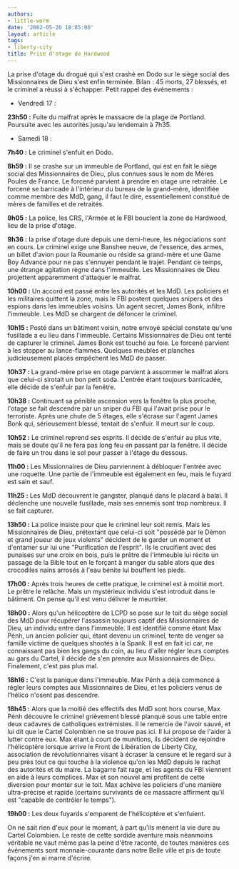 ```yaml
---
authors:
- little-worm
date: '2002-05-20 18:05:00'
layout: article
tags:
- liberty-city
title: Prise d'otage de Hardwood
---
```



La prise d'otage du drogué qui s'est crashé en Dodo sur le siège social des Missionnaires de Dieu s'est enfin terminée. Bilan : 45 morts, 27 blessés, et le criminel a réussi à s'échapper. Petit rappel des événements :

- Vendredi 17 :

**23h50 :** Fuite du malfrat après le massacre de la plage de Portland. Poursuite avec les autorités jusqu'au lendemain à 7h35.

- Samedi 18 :

**7h40 :** Le criminel s'enfuit en Dodo.

**8h59 :** Il se crashe sur un immeuble de Portland, qui est en fait le siège social des Missionnaires de Dieu, plus connues sous le nom de Mères Poules de France. Le forcené parvient à prendre en otage une retraitée. Le forcené se barricade à l'intérieur du bureau de la grand-mère, identifiée comme membre des MdD, gang, il faut le dire, essentiellement constitué de mères de familles et de retraités.

**9h05 :** La police, les CRS, l'Armée et le FBI bouclent la zone de Hardwood, lieu de la prise d'otage.

**9h36 :** la prise d'otage dure depuis une demi-heure, les négociations sont en cours. Le criminel exige une Banshee neuve, de l'essence, des armes, un billet d'avion pour la Roumanie ou réside sa grand-mère et une Game Boy Advance pour ne pas s'ennuyer pendant le trajet. Pendant ce temps, une étrange agitation règne dans l'immeuble. Les Missionnaires de Dieu projettent apparemment d'attaquer le malfrat.

**10h00 :** Un accord est passé entre les autorités et les MdD. Les policiers et les militaires quittent la zone, mais le FBI postent quelques snipers et des espions dans les immeubles voisins. Un agent secret, James Bonk, infiltre l'immeuble. Les MdD se chargent de défoncer le criminel.

**10h15 :** Posté dans un bâtiment voisin, notre envoyé spécial constate qu'une fusillade a eu lieu dans l'immeuble. Certains Missionnaires de Dieu ont tenté de capturer le criminel. James Bonk est touché au foie. Le forcené parvient à les stopper au lance-flammes. Quelques meubles et planches judicieusement placés empêchent les MdD de passer.

**10h37 :** La grand-mère prise en otage parvient à assommer le malfrat alors que celui-ci sirotait un bon petit soda. L'entrée étant toujours barricadée, elle décide de s'enfuir par la fenêtre.

**10h38 :** Continuant sa pénible ascension vers la fenêtre la plus proche, l'otage se fait descendre par un sniper du FBI qui l'avait prise pour le terroriste. Après une chute de 5 étages, elle s'écrase sur l'agent James Bonk qui, sérieusement blessé, tentait de s'enfuir. Il meurt sur le coup.

**10h52 :** Le criminel reprend ses esprits. Il décide de s'enfuir au plus vite, mais se doute qu'il ne fera pas long feu en passant par la fenêtre. Il décide de faire un trou dans le sol pour passer à l'étage du dessous.

**11h00 :** Les Missionnaires de Dieu parviennent à débloquer l'entrée avec une roquette. Une partie de l'immeuble est également en feu, mais le fuyard est sain et sauf.

**11h25 :** Les MdD découvrent le gangster, planqué dans le placard à balai. Il déclenche une nouvelle fusillade, mais ses ennemis sont trop nombreux. Il se fait capturer.

**13h50 :** La police insiste pour que le criminel leur soit remis. Mais les Missionnaires de Dieu, prétextant que celui-ci soit "possédé par le Démon et grand joueur de jeux violents" décident de le garder un moment et d'entamer sur lui une "Purification de l'esprit". Ils le crucifient avec des punaises sur une croix en bois, puis le prêtre de l'immeuble lui récite un passage de la Bible tout en le forçant à manger du sable alors que des crocodiles nains arrosés à l'eau bénite lui bouffent les pieds.

**17h00 :** Après trois heures de cette pratique, le criminel est à moitié mort. Le prêtre le relâche. Mais un mystérieux individu s'est introduit dans le bâtiment. On pense qu'il est venu délivrer le meurtrier.

**18h00 :** Alors qu'un hélicoptère de LCPD se pose sur le toit du siège social des MdD pour récupérer l'assassin toujours captif des Missionnaires de Dieu, un individu entre dans l'immeuble. Il est identifié comme étant Max Pénh, un ancien policier qui, étant devenu un criminel, tente de venger sa famille victime de quelques shootés à la Spank. Il est en fait ici car, ne connaissant pas bien les gangs du coin, au lieu d'aller régler leurs comptes au gars du Cartel, il décide de s'en prendre aux Missionnaires de Dieu. Finalement, c'est pas plus mal.

**18h16 :** C'est la panique dans l'immeuble. Max Pénh a déjà commencé à régler leurs comptes aux Missionnaires de Dieu, et les policiers venus de l'hélico n'osent pas descendre.

**18h45 :** Alors que la moitié des effectifs des MdD sont hors course, Max Pénh découvre le criminel grièvement blessé planqué sous une table entre deux cadavres de catholiques extrémistes. Il le remercie de l'avoir sauvé, et lui dit que le Cartel Colombien ne se trouve pas ici. Il lui propose de l'aider à lutter contre eux. Max étant à court de munitions, ils décident de rejoindre l'hélicoptère lorsque arrive le Front de Libération de Liberty City, association de révolutionnaires visant à écraser la censure et le regard sur à peu près tout ce qui touche à la violence qu'on les MdD depuis le rachat des autorités et du maire. La bagarre fait rage, et les agents du FBI viennent en aide à leurs complices. Max et son nouvel ami profitent de cette diversion pour monter sur le toit. Max achève les policiers d'une manière ultra-précise et rapide (certains survivants de ce massacre affirment qu'il est "capable de contrôler le temps").

**19h00 :** Les deux fuyards s'emparent de l'hélicoptère et s'enfuient.

On ne sait rien d'eux pour le moment, à part qu'ils mènent la vie dure au Cartel Colombien. Le reste de cette sordide aventure mais néanmoins véritable ne vaut même pas la peine d'être raconté, de toutes manières ces événements sont monnaie-courante dans notre Belle ville et pis de toute façons j'en ai marre d'écrire.